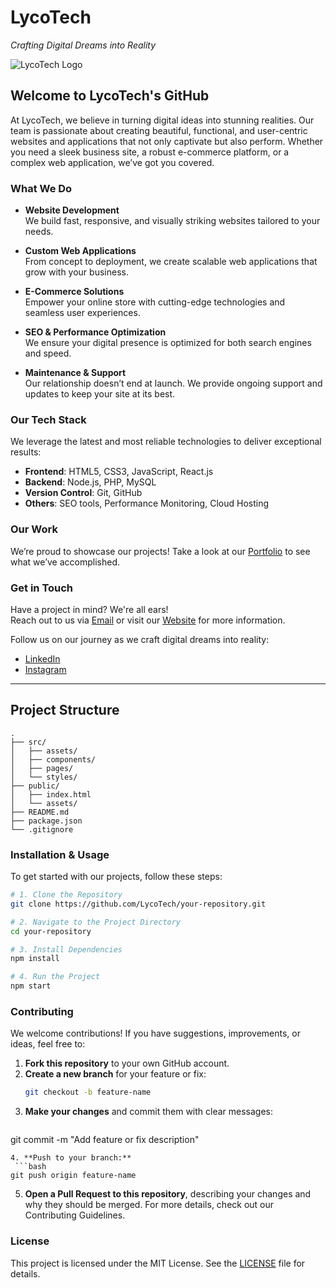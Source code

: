 # **LycoTech**  
*Crafting Digital Dreams into Reality*

![LycoTech Logo](https://placeholder.com/logo) <!-- Reemplaza con un enlace al logo de LycoTech -->

## **Welcome to LycoTech's GitHub**

At LycoTech, we believe in turning digital ideas into stunning realities. Our team is passionate about creating beautiful, functional, and user-centric websites and applications that not only captivate but also perform. Whether you need a sleek business site, a robust e-commerce platform, or a complex web application, we’ve got you covered.

### **What We Do**

- **Website Development**  
  We build fast, responsive, and visually striking websites tailored to your needs.

- **Custom Web Applications**  
  From concept to deployment, we create scalable web applications that grow with your business.

- **E-Commerce Solutions**  
  Empower your online store with cutting-edge technologies and seamless user experiences.

- **SEO & Performance Optimization**  
  We ensure your digital presence is optimized for both search engines and speed.

- **Maintenance & Support**  
  Our relationship doesn’t end at launch. We provide ongoing support and updates to keep your site at its best.

### **Our Tech Stack**

We leverage the latest and most reliable technologies to deliver exceptional results:

- **Frontend**: HTML5, CSS3, JavaScript, React.js
- **Backend**: Node.js, PHP, MySQL
- **Version Control**: Git, GitHub
- **Others**: SEO tools, Performance Monitoring, Cloud Hosting

### **Our Work**

We’re proud to showcase our projects! Take a look at our [Portfolio](https://lycotech.es) to see what we’ve accomplished.

### **Get in Touch**

Have a project in mind? We're all ears!  
Reach out to us via [Email](mailto:lycotechcorp@gmail.com) or visit our [Website](https://lycotech.es) for more information.

Follow us on our journey as we craft digital dreams into reality:

- [LinkedIn](https://www.linkedin.com/in/gabriel-dominguez-torres-43008231a)
- [Instagram](https://instagram.com)

---

## **Project Structure**

```plaintext
.
├── src/
│   ├── assets/
│   ├── components/
│   ├── pages/
│   └── styles/
├── public/
│   ├── index.html
│   └── assets/
├── README.md
├── package.json
└── .gitignore

```
### **Installation & Usage**

To get started with our projects, follow these steps:

```bash
# 1. Clone the Repository
git clone https://github.com/LycoTech/your-repository.git

# 2. Navigate to the Project Directory
cd your-repository

# 3. Install Dependencies
npm install

# 4. Run the Project
npm start
```

### **Contributing**

We welcome contributions! If you have suggestions, improvements, or ideas, feel free to:

1. **Fork this repository** to your own GitHub account.
2. **Create a new branch** for your feature or fix:
   ```bash
   git checkout -b feature-name
   ```
 3. **Make your changes** and commit them with clear messages:
    ```bash
   git commit -m "Add feature or fix description"
   ```
 4. **Push to your branch:**
    ```bash
   git push origin feature-name
   ```
5. **Open a Pull Request to this repository**, describing your changes and why they should be merged.
For more details, check out our Contributing Guidelines.

### **License**

This project is licensed under the MIT License. See the [LICENSE](LICENSE) file for details.



